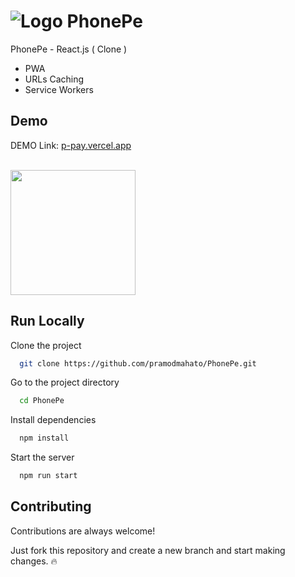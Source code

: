 # ![Logo](https://raw.githubusercontent.com/pramodmahato/PhonePe/main/public/phonepe.png) PhonePe
 PhonePe - React.js ( Clone )
 
 * PWA
 * URLs Caching
 * Service Workers
 
## Demo

DEMO Link: [p-pay.vercel.app](https://p-pay.vercel.app/)

<br>
<img src="https://raw.githubusercontent.com/pramodmahato/PhonePe/main/public/phonepe-demo.gif" width="200"/>


## Run Locally

Clone the project

```bash
  git clone https://github.com/pramodmahato/PhonePe.git
```

Go to the project directory

```bash
  cd PhonePe
```

Install dependencies

```bash
  npm install
```

Start the server

```bash
  npm run start
```


## Contributing

Contributions are always welcome! 

Just fork this repository and create a new branch and start making changes. 🔥

